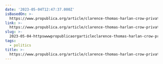 ```yaml
---
date: '2023-05-04T12:47:37.000Z'
isBasedOn: >-
  https://www.propublica.org/article/clarence-thomas-harlan-crow-private-school-tuition-scotus
link: >-
  https://www.propublica.org/article/clarence-thomas-harlan-crow-private-school-tuition-scotus
slug: >-
  2023-05-04-httpswwwpropublicaorgarticleclarence-thomas-harlan-crow-private-school-tuition-scotus
tags:
  - politics
title: >-
  https://www.propublica.org/article/clarence-thomas-harlan-crow-private-school-tuition-scotus
---
```


